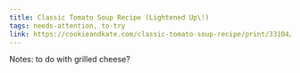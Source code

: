 ```yaml
---
title: Classic Tomato Soup Recipe (Lightened Up\!)
tags: needs-attention, to-try
link: https://cookieandkate.com/classic-tomato-soup-recipe/print/33104/
---
```

Notes: to do with grilled cheese?

